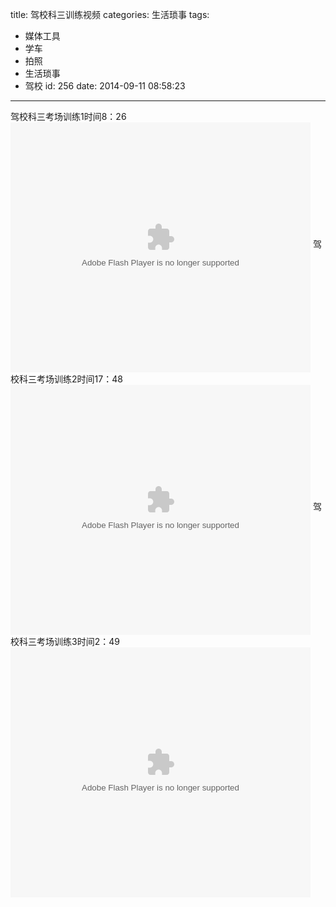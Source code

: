 title: 驾校科三训练视频
categories: 生活琐事
tags:
  - 媒体工具
  - 学车
  - 拍照
  - 生活琐事
  - 驾校
id: 256
date: 2014-09-11 08:58:23
---

驾校科三考场训练1时间8：26
<embed src="http://player.youku.com/player.php/sid/XNzc4NzI0MDI0/v.swf" allowFullScreen="true" quality="high" width="480" height="400" align="middle" allowScriptAccess="always" type="application/x-shockwave-flash"></embed>
驾校科三考场训练2时间17：48
<embed src="http://player.youku.com/player.php/sid/XNzc5MjMwMDAw/v.swf" allowFullScreen="true" quality="high" width="480" height="400" align="middle" allowScriptAccess="always" type="application/x-shockwave-flash"></embed>
驾校科三考场训练3时间2：49
<embed src="http://player.youku.com/player.php/sid/XNzc4NzIzNDQ0/v.swf" allowFullScreen="true" quality="high" width="480" height="400" align="middle" allowScriptAccess="always" type="application/x-shockwave-flash"></embed>